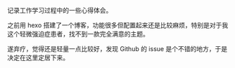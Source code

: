 记录工作学习过程中的一些心得体会。

之前用 hexo 搭建了一个博客，功能很多但配置起来还是比较麻烦，特别是对于我这个轻微强迫症患者，找不到一款完全满意的主题。

遂弃疗，觉得还是轻量一点比较好，发现 Github 的 issue 是个不错的地方，于是决定在这里定居下来。

